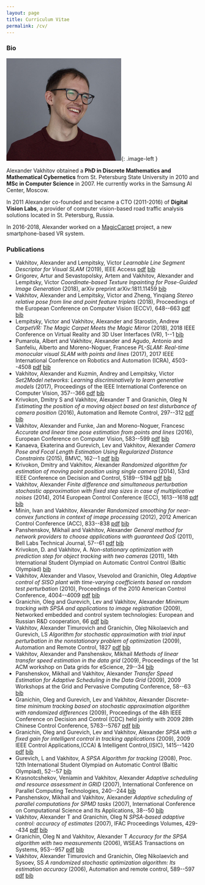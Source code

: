 ```yaml
---
layout: page
title: Curriculum Vitae
permalink: /cv/
---
```

<style type="text/css">
.image-left {
  display: block;
  margin-left: auto;
  margin-right: auto;
  float: right;
}
</style>
### Bio

![My helpful screenshot](/assets/alexander.jpg){: .image-left } 
 
Alexander Vakhitov obtained a **PhD in Discrete Mathematics and Mathematical Cybernetics** from St. Petersburg State University
 in 2010 and **MSc in Computer Science** in 2007. He currently works in the Samsung AI Center, Moscow.
 
In 2011 Alexander co-founded and became a CTO (2011-2016) of **Digital Vision Labs**, a provider 
of computer vision-based road traffic analysis solutions located in St. Petersburg, Russia.

In 2016-2018, Alexander worked on a [MagicCarpet](http://www.carpetvr.com) project, a new smartphone-based VR system.   

### Publications 

- Vakhitov, Alexander and Lempitsky, Victor *Learnable Line Segment Descriptor for Visual SLAM* (2019), IEEE Access  [pdf](https://yadi.sk/d/ugN8qGun3r2mpQ/vakhitov-lld-2019.pdf)  [bib](/scripts/publications/bib/vakhitov2019learnable.bib)
- Grigorev, Artur and Sevastopolsky, Artem and Vakhitov, Alexander and Lempitsky, Victor *Coordinate-based Texture Inpainting for Pose-Guided Image Generation* (2018), arXiv preprint arXiv:1811.11459   [bib](/scripts/publications/bib/grigorev2018coordinate.bib)
- Vakhitov, Alexander and Lempitsky, Victor and Zheng, Yinqiang *Stereo relative pose from line and point feature triplets* (2018), Proceedings of the European Conference on Computer Vision (ECCV), 648--663  [pdf](https://yadi.sk/d/ugN8qGun3r2mpQ/vakhitov2018.pdf)  [bib](/scripts/publications/bib/vakhitov2018stereo.bib)
- Lempitsky, Victor and Vakhitov, Alexander and Starostin, Andrew *CarpetVR: The Magic Carpet Meets the Magic Mirror* (2018), 2018 IEEE Conference on Virtual Reality and 3D User Interfaces (VR), 1--1   [bib](/scripts/publications/bib/lempitsky2018carpetvr.bib)
- Pumarola, Albert and Vakhitov, Alexander and Agudo, Antonio and Sanfeliu, Alberto and Moreno-Noguer, Francese *PL-SLAM: Real-time monocular visual SLAM with points and lines* (2017), 2017 IEEE International Conference on Robotics and Automation (ICRA), 4503--4508  [pdf](https://yadi.sk/d/ugN8qGun3r2mpQ/pl-slam-2017.pdf)  [bib](/scripts/publications/bib/pumarola2017pl.bib)
- Vakhitov, Alexander and Kuzmin, Andrey and Lempitsky, Victor *Set2Model networks: Learning discriminatively to learn generative models* (2017), Proceedings of the IEEE International Conference on Computer Vision, 357--366  [pdf](https://yadi.sk/d/ugN8qGun3r2mpQ/vakhitov2017.pdf)  [bib](/scripts/publications/bib/vakhitov2017set2model.bib)
- Krivokon, Dmitry S and Vakhitov, Alexander T and Granichin, Oleg N *Estimating the position of a moving object based on test disturbance of camera position* (2016), Automation and Remote Control, 297--312  [pdf](https://yadi.sk/d/ugN8qGun3r2mpQ/krivokon2016.pdf)  [bib](/scripts/publications/bib/krivokon2016estimating.bib)
- Vakhitov, Alexander and Funke, Jan and Moreno-Noguer, Francesc *Accurate and linear time pose estimation from points and lines* (2016), European Conference on Computer Vision, 583--599  [pdf](https://yadi.sk/d/ugN8qGun3r2mpQ/pnpl2016.pdf)  [bib](/scripts/publications/bib/vakhitov2016accurate.bib)
- Kanaeva, Ekaterina and Gurevich, Lev and Vakhitov, Alexander *Camera Pose and Focal Length Estimation Using Regularized Distance Constraints* (2015), BMVC, 162--1  [pdf](https://yadi.sk/d/ugN8qGun3r2mpQ/kanaeva2015.pdf)  [bib](/scripts/publications/bib/kanaeva2015camera.bib)
- Krivokon, Dmitry and Vakhitov, Alexander *Randomized algorithm for estimation of moving point position using single camera* (2014), 53rd IEEE Conference on Decision and Control, 5189--5194  [pdf](https://yadi.sk/d/ugN8qGun3r2mpQ/krivokon-cdc-2014.pdf)  [bib](/scripts/publications/bib/krivokon2014randomized.bib)
- Vakhitov, Alexander *Finite difference and simultaneous perturbation stochastic approximation with fixed step sizes in case of multiplicative noises* (2014), 2014 European Control Conference (ECC), 1613--1618  [pdf](https://yadi.sk/d/ugN8qGun3r2mpQ/vakhitov2014.pdf)  [bib](/scripts/publications/bib/vakhitov2014finite.bib)
- Minin, Ivan and Vakhitov, Alexander *Randomized smoothing for near-convex functions in context of image processing* (2012), 2012 American Control Conference (ACC), 833--838  [pdf](https://yadi.sk/d/ugN8qGun3r2mpQ/vakhitov-acc-2012.pdf)  [bib](/scripts/publications/bib/minin2012randomized.bib)
- Panshenskov, Mikhail and Vakhitov, Alexander *General method for network providers to choose applications with guaranteed QoS* (2011), Bell Labs Technical Journal, 57--61  [pdf](https://yadi.sk/d/ugN8qGun3r2mpQ/pansh-bell-2011.pdf)  [bib](/scripts/publications/bib/panshenskov2011general.bib)
- Krivokon, D. and Vakhitov, A. *Non-stationary optimization with prediction step for object tracking with two cameras* (2011), 14th International Student Olympiad on Automatic Control Control (Baltic Olympiad)   [bib](/scripts/publications/bib/krivokon2011non.bib)
- Vakhitov, Alexander and Vlasov, Vsevolod and Granichin, Oleg *Adaptive control of SISO plant with time-varying coefficients based on random test perturbation* (2010), Proceedings of the 2010 American Control Conference, 4004--4009  [pdf](https://yadi.sk/d/ugN8qGun3r2mpQ/siso2010.pdf)  [bib](/scripts/publications/bib/vakhitov2010adaptive.bib)
- Granichin, Oleg and Gurevich, Lev and Vakhitov, Alexander *Minimum tracking with SPSA and applications to image registration* (2009), Networked embedded and control system technologies: European and Russian R\&D cooperation, 66  [pdf](https://yadi.sk/d/ugN8qGun3r2mpQ/vakhitov-imagereg-2009.pdf)  [bib](/scripts/publications/bib/granichin2009minimum.bib)
- Vakhitov, Alexander Timurovich and Granichin, Oleg Nikolaevich and Gurevich, LS *Algorithm for stochastic approximation with trial input perturbation in the nonstationary problem of optimization* (2009), Automation and Remote Control, 1827  [pdf](https://yadi.sk/d/ugN8qGun3r2mpQ/vakhitov2009.pdf)  [bib](/scripts/publications/bib/vakhitov2009algorithm.bib)
- Vakhitov, Alexander and Panshenskov, Mikhail *Methods of linear transfer speed estimation in the data grid* (2009), Proceedings of the 1st ACM workshop on Data grids for eScience, 29--34   [bib](/scripts/publications/bib/vakhitov2009methods.bib)
- Panshenskov, Mikhail and Vakhitov, Alexander *Transfer Speed Estimation for Adaptive Scheduling in the Data Grid* (2009), 2009 Workshops at the Grid and Pervasive Computing Conference, 58--63   [bib](/scripts/publications/bib/panshenskov2009transfer.bib)
- Granichin, Oleg and Gurevich, Lev and Vakhitov, Alexander *Discrete-time minimum tracking based on stochastic approximation algorithm with randomized differences* (2009), Proceedings of the 48h IEEE Conference on Decision and Control (CDC) held jointly with 2009 28th Chinese Control Conference, 5763--5767  [pdf](https://yadi.sk/d/ugN8qGun3r2mpQ/cdc2009.pdf)  [bib](/scripts/publications/bib/granichin2009discrete.bib)
- Granichin, Oleg and Gurevich, Lev and Vakhitov, Alexander *SPSA with a fixed gain for intelligent control in tracking applications* (2009), 2009 IEEE Control Applications,(CCA) \& Intelligent Control,(ISIC), 1415--1420  [pdf](https://yadi.sk/d/ugN8qGun3r2mpQ/vakhitov-intcontr-2009.pdf)  [bib](/scripts/publications/bib/granichin2009spsa.bib)
- Gurevich, L and Vakhitov, A *SPSA Algorithm for tracking* (2008), Proc. 12th International Student Olympiad on Automatic Control (Baltic Olympiad), 52--57   [bib](/scripts/publications/bib/gurevich2008spsa.bib)
- Krasnotcshekov, Veniamin and Vakhitov, Alexander *Adaptive scheduling and resource assessment in GRID* (2007), International Conference on Parallel Computing Technologies, 240--244   [bib](/scripts/publications/bib/krasnotcshekov2007adaptive.bib)
- Panshenskov, Mikhail and Vakhitov, Alexander *Adaptive scheduling of parallel computations for SPMD tasks* (2007), International Conference on Computational Science and Its Applications, 38--50   [bib](/scripts/publications/bib/panshenskov2007adaptive.bib)
- Vakhitov, Alexander T and Granichin, Oleg N *SPSA-based adaptive control: accuracy of estimates* (2007), IFAC Proceedings Volumes, 429--434  [pdf](https://yadi.sk/d/ugN8qGun3r2mpQ/vakhitov2007spsa.pdf)  [bib](/scripts/publications/bib/vakhitov2007spsa.bib)
- Granichin, Oleg N and Vakhitov, Alexander T *Accuracy for the SPSA algorithm with two measurements* (2006), WSEAS Transactions on Systems, 953--957  [pdf](https://yadi.sk/d/ugN8qGun3r2mpQ/vakhitovwseas2006.pdf)  [bib](/scripts/publications/bib/granichin2006accuracy.bib)
- Vakhitov, Alexander Timurovich and Granichin, Oleg Nikolaevich and Sysoev, SS *A randomized stochastic optimization algorithm: Its estimation accuracy* (2006), Automation and remote control, 589--597  [pdf](https://yadi.sk/d/ugN8qGun3r2mpQ/vakhitov2006.pdf)  [bib](/scripts/publications/bib/vakhitov2006randomized.bib)
